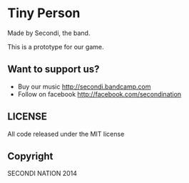 # Tiny Person

Made by Secondi, the band.

This is a prototype for our game.

## Want to support us?
- Buy our music http://secondi.bandcamp.com
- Follow on facebook http://facebook.com/secondination


## LICENSE

All code released under the MIT license

## Copyright

SECONDI NATION 2014